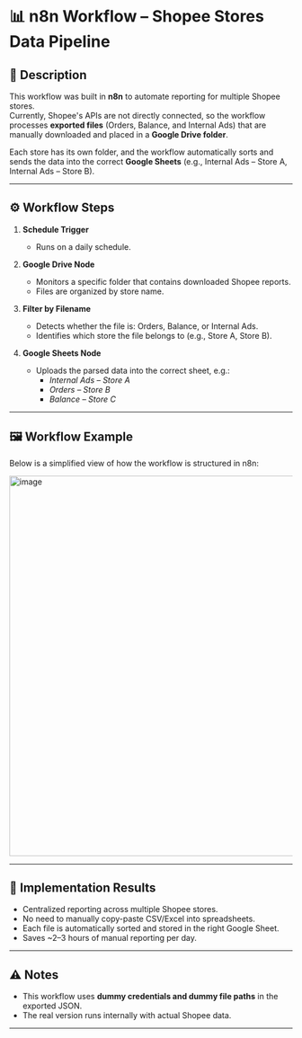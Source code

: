 # 📊 n8n Workflow – Shopee Stores Data Pipeline

## 📝 Description
This workflow was built in **n8n** to automate reporting for multiple Shopee stores.  
Currently, Shopee's APIs are not directly connected, so the workflow processes **exported files** (Orders, Balance, and Internal Ads) that are manually downloaded and placed in a **Google Drive folder**.  

Each store has its own folder, and the workflow automatically sorts and sends the data into the correct **Google Sheets** (e.g., Internal Ads – Store A, Internal Ads – Store B).

---

## ⚙️ Workflow Steps
1. **Schedule Trigger**  
   - Runs on a daily schedule.  

2. **Google Drive Node**  
   - Monitors a specific folder that contains downloaded Shopee reports.  
   - Files are organized by store name.  

3. **Filter by Filename**  
   - Detects whether the file is: Orders, Balance, or Internal Ads.  
   - Identifies which store the file belongs to (e.g., Store A, Store B).  

4. **Google Sheets Node**  
   - Uploads the parsed data into the correct sheet, e.g.:  
     - *Internal Ads – Store A*  
     - *Orders – Store B*  
     - *Balance – Store C*  

---

## 🖼️ Workflow Example
Below is a simplified view of how the workflow is structured in n8n:

<img width="1002" height="677" alt="image" src="https://github.com/user-attachments/assets/4dea98fb-cc0f-40d6-8dbd-95b12b8cc3ab" />

---

## 🚀 Implementation Results
- Centralized reporting across multiple Shopee stores.  
- No need to manually copy-paste CSV/Excel into spreadsheets.  
- Each file is automatically sorted and stored in the right Google Sheet.  
- Saves ~2–3 hours of manual reporting per day.  

---

## ⚠️ Notes
- This workflow uses **dummy credentials and dummy file paths** in the exported JSON.  
- The real version runs internally with actual Shopee data.  

---
